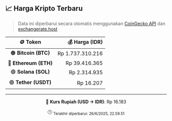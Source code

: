

<!-- HARGA_KRIPTO -->
## 📈 Harga Kripto Terbaru

> Data ini diperbarui secara otomatis menggunakan [CoinGecko API](https://www.coingecko.com/) dan [exchangerate.host](https://exchangerate.host/)

<div align="center">

| 🪙 Token | 💰 Harga (IDR) |
|:------:|---------------:|
| 🟠 **Bitcoin (BTC)**   | Rp 1.737.310.216 |
| 🔵 **Ethereum (ETH)**  | Rp 39.416.365 |
| 🟣 **Solana (SOL)**    | Rp 2.314.935 |
| 🟢 **Tether (USDT)**   | Rp 16.207 |

---

💱 **Kurs Rupiah (USD → IDR)**: Rp 16.183

🕒 <sub>Terakhir diperbarui: 26/6/2025, 22.59.51</sub>

</div>
<!-- /HARGA_KRIPTO -->